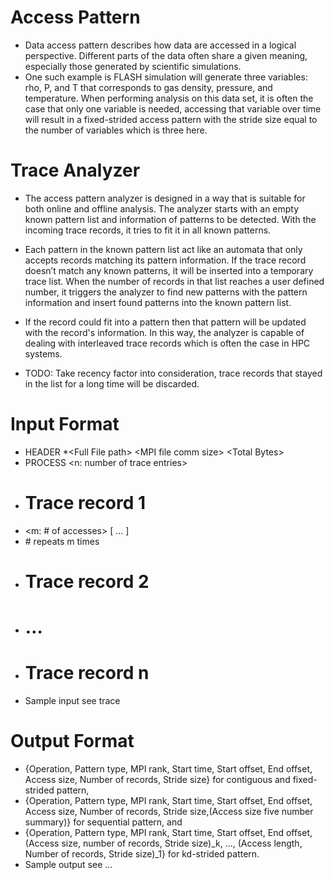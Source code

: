 
Access Pattern
==============

 * Data access pattern describes how data are accessed in a logical perspective. Different parts of the data often share a given meaning, especially those generated by scientific simulations. 
 * One such example is FLASH simulation will generate three variables: rho, P, and T that corresponds to gas density, pressure, and temperature. When performing analysis on this data set, it is often the case that only one variable is needed, accessing that variable over time will result in a fixed-strided access pattern with the stride size equal to the number of variables which is three here. 

Trace Analyzer
==============
 * The access pattern analyzer is designed in a way that is suitable for both online and offline analysis. The analyzer starts with an empty known pattern list and information of patterns to be detected. With the incoming trace records, it tries to fit it in all known patterns. 
 * Each pattern in the known pattern list act like an automata that only accepts records matching its pattern information. If the trace record doesn’t match any known patterns, it will be inserted into a temporary trace list. When the number of records in that list reaches a user defined number, it triggers the analyzer to find new patterns with the pattern information and insert found patterns into the known pattern list.
 * If the record could fit into a pattern then that pattern will be updated with the record's information. In this way, the analyzer is capable of dealing with interleaved trace records which is often the case in HPC systems. 

 * TODO: Take recency factor into consideration, trace records that stayed in the list for a long time will be  discarded.


Input Format
===============
 * HEADER 
 *\<Full File path\> \<MPI file comm size\> \<Total Bytes\>
 * PROCESS  <MPI Rank>  <n: number of trace entries>
 * # Trace record 1
 * <Op string> <Time delta> <m: # of accesses> [<flag1> <flag2> … <flagM>]
 * <off> <len> # repeats m times
 * # Trace record 2
 * # …
 * # Trace record n
 * Sample input see trace
 
 
Output Format
===============
 * \{Operation, Pattern type, MPI rank, Start time, Start offset, End offset, Access size, Number of records, Stride size\} for contiguous and fixed-strided pattern, 
 * {Operation, Pattern type, MPI rank, Start time, Start offset, End offset, Access size, Number of records, Stride size,(Access size five number summary)\} for sequential pattern, and 
 * {Operation, Pattern type, MPI rank,  Start time, Start offset, End offset, (Access size, number of records, Stride size)_k, ..., (Access length, Number of records, Stride size)_1\} for kd-strided pattern.
 * Sample output see ...


